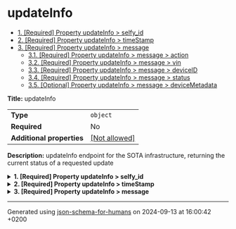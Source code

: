 # updateInfo

- [1. [Required] Property updateInfo > selfy_id](#selfy_id)
- [2. [Required] Property updateInfo > timeStamp](#timeStamp)
- [3. [Required] Property updateInfo > message](#message)
  - [3.1. [Required] Property updateInfo > message > action](#message_action)
  - [3.2. [Required] Property updateInfo > message > vin](#message_vin)
  - [3.3. [Required] Property updateInfo > message > deviceID](#message_deviceID)
  - [3.4. [Required] Property updateInfo > message > status](#message_status)
  - [3.5. [Optional] Property updateInfo > message > deviceMetadata](#message_deviceMetadata)

**Title:** updateInfo

|                           |                                                         |
| ------------------------- | ------------------------------------------------------- |
| **Type**                  | `object`                                                |
| **Required**              | No                                                      |
| **Additional properties** | [[Not allowed]](# "Additional Properties not allowed.") |

**Description:** updateInfo endpoint for the SOTA infrastructure, returning the current status of a requested update

<details>
<summary>
<strong> <a name="selfy_id"></a>1. [Required] Property updateInfo > selfy_id</strong>  

</summary>
<blockquote>

|              |           |
| ------------ | --------- |
| **Type**     | `integer` |
| **Required** | Yes       |

**Description:** ID of the SOTA endpoint

| Restrictions |        |
| ------------ | ------ |
| **Minimum**  | &ge; 0 |

</blockquote>
</details>

<details>
<summary>
<strong> <a name="timeStamp"></a>2. [Required] Property updateInfo > timeStamp</strong>  

</summary>
<blockquote>

|              |             |
| ------------ | ----------- |
| **Type**     | `string`    |
| **Required** | Yes         |
| **Format**   | `date-time` |

**Description:** timestamp of the message in ISO-8601 (UTC)

</blockquote>
</details>

<details>
<summary>
<strong> <a name="message"></a>3. [Required] Property updateInfo > message</strong>  

</summary>
<blockquote>

|                           |                                                         |
| ------------------------- | ------------------------------------------------------- |
| **Type**                  | `object`                                                |
| **Required**              | Yes                                                     |
| **Additional properties** | [[Not allowed]](# "Additional Properties not allowed.") |

**Description:** containg message information

<details>
<summary>
<strong> <a name="message_action"></a>3.1. [Required] Property updateInfo > message > action</strong>  

</summary>
<blockquote>

|              |           |
| ------------ | --------- |
| **Type**     | `integer` |
| **Required** | Yes       |

**Description:** action flag; e.g. 1 for update

| Restrictions |        |
| ------------ | ------ |
| **Minimum**  | &ge; 0 |

</blockquote>
</details>

<details>
<summary>
<strong> <a name="message_vin"></a>3.2. [Required] Property updateInfo > message > vin</strong>  

</summary>
<blockquote>

|              |          |
| ------------ | -------- |
| **Type**     | `string` |
| **Required** | Yes      |

**Description:** Vehicle Identification Number

</blockquote>
</details>

<details>
<summary>
<strong> <a name="message_deviceID"></a>3.3. [Required] Property updateInfo > message > deviceID</strong>  

</summary>
<blockquote>

|              |          |
| ------------ | -------- |
| **Type**     | `string` |
| **Required** | Yes      |

**Description:** ID of the device

</blockquote>
</details>

<details>
<summary>
<strong> <a name="message_status"></a>3.4. [Required] Property updateInfo > message > status</strong>  

</summary>
<blockquote>

|              |           |
| ------------ | --------- |
| **Type**     | `integer` |
| **Required** | Yes       |

**Description:** status of the update

| Restrictions |        |
| ------------ | ------ |
| **Minimum**  | &ge; 0 |
| **Maximum**  | &le; 2 |

</blockquote>
</details>

<details>
<summary>
<strong> <a name="message_deviceMetadata"></a>3.5. [Optional] Property updateInfo > message > deviceMetadata</strong>  

</summary>
<blockquote>

|              |          |
| ------------ | -------- |
| **Type**     | `string` |
| **Required** | No       |

**Description:** Metadata about the update

</blockquote>
</details>

</blockquote>
</details>

----------------------------------------------------------------------------------------------------------------------------
Generated using [json-schema-for-humans](https://github.com/coveooss/json-schema-for-humans) on 2024-09-13 at 16:00:42 +0200
